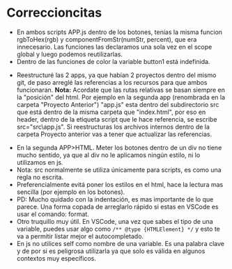 
<h1>Correccioncitas</h1>

<ul>
 <li>
 	En ambos scripts APP.js dentro de los botones, tenías la misma funcion rgbToHex(rgb) y componentFromStr(numStr, percent), que era innecesario.
	Las funciones las declaramos una sola vez en el scope global y luego podemos reutilizarlas.
 </li>
 <li>Dentro de las funciones de color la variable button1 está indefinida.</li>
 <li>
	<p>
	Reestructuré las 2 apps, ya que habían 2 proyectos dentro del mismo git, de paso arreglé las referencias a los recursos para que ambos funcionaran. 
	<strong>Nota:</strong> Acordate que las rutas relativas se basan siempre en la "posición" del html. Por ejemplo en la segunda app (renombrada en la carpeta "Proyecto
	Anterior") "app.js" esta dentro del subdirectorio src que está dentro de la misma carpeta que "index.html", por eso en header, dentro de la etiqueta script que le hace referencia, se escribe src="src\app.js". 
	Si reestructuras los archivos internos dentro de la carpeta Proyecto anterior vas a tener que actualizar las referencias.
	</p>
</li>
<li>
	En la segunda APP>HTML. Meter los botones dentro de un div no tiene mucho sentido, ya que al div no le aplicamos ningún estilo, ni lo utilizamos en js.
</li>
<li>
	Nota: src normalmente se utiliza únicamente para scripts, es como una regla no escrita.
</li>
<li>
	Preferencialmente evitá poner los estilos en el html, hace la lectura mas sencilla (por ejemplo en los botones).
</li>
<li>
	PD: Mucho quidado con la indentación, es mas importante de lo que parece. Una forma copada de arreglarlo rápido si estas en VSCode es usar el comando: format.
</li>
<li>
	Otro truquillo muy útil. En VSCode, una vez que sabes el tipo de una variable, puedes usar algo como 
	<code>/** @type {HTMLElement} */</code> y esto te va a permitir listar mejor el autocompletado.
</li>
<li>
	En js no utilices self como nombre de una variable. Es una palabra clave y de por si es peligrosa utilizarla ya que solo es válida en algunos contextos muy específicos.
</li>
</ul>